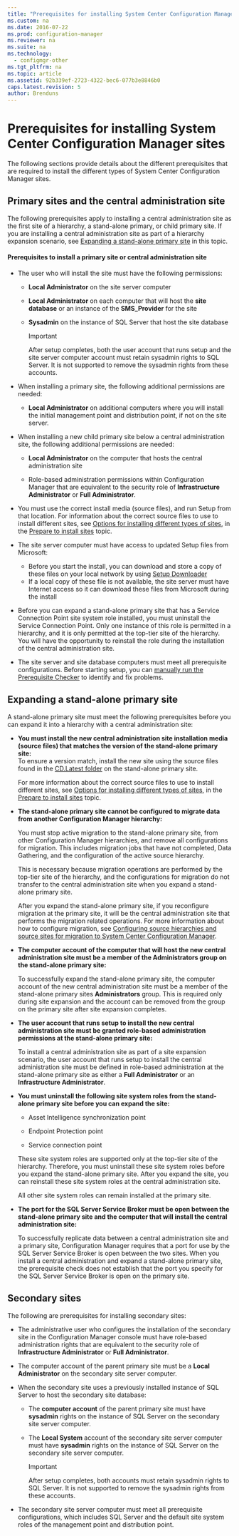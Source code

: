 ```yaml
---
title: "Prerequisites for installing System Center Configuration Manager sites"
ms.custom: na
ms.date: 2016-07-22
ms.prod: configuration-manager
ms.reviewer: na
ms.suite: na
ms.technology:
  - configmgr-other
ms.tgt_pltfrm: na
ms.topic: article
ms.assetid: 92b339ef-2723-4322-bec6-077b3e8846b0
caps.latest.revision: 5
author: Brenduns
---
```

# Prerequisites for installing System Center Configuration Manager sites

The following sections provide details about the different prerequisites that are required to install the different types of System Center Configuration Manager sites.



## Primary sites and the central administration site
The following prerequisites apply to installing a central administration site as the first site of a hierarchy, a stand-alone primary, or child primary site. If you are installing a central administration site as part of a hierarchy expansion scenario, see [Expanding a stand-alone primary site](../../../../core/servers/deploy/install/prerequisites-for-installing-sites.md#bkmk_expand
) in this topic.

####  <a name="bkmk_PrereqPri"></a> Prerequisites to install a primary site or central administration site  

-   The user who will install the site must have the following permissions:  

    -   **Local Administrator** on the site server computer  

    -   **Local Administrator** on each computer that will host the **site database** or an instance of the **SMS_Provider** for the site  

    -   **Sysadmin** on the instance of SQL Server that host the site database  

        > [!IMPORTANT]  
        >  After setup completes, both the user account that runs setup and the site server computer account must retain sysadmin rights to SQL Server. It is not supported to remove the sysadmin rights from these accounts.  

-   When installing a primary site, the following additional permissions are needed:  
    -  **Local Administrator** on additional computers where you will install the initial management point and distribution point, if not on the site server.  

-   When installing a new child primary site below a central administration site, the following additional permissions are needed:  

    -   **Local Administrator** on the computer that hosts the central administration site  

    -   Role-based administration permissions within Configuration Manager that are equivalent to the security role of **Infrastructure Administrator** or **Full Administrator**.  

-   You must use the correct install media (source files), and run Setup from that location. For information about the correct source files to use to install different sites, see [Options for installing different types of sites](../../../../core/servers/deploy/install/prepare-to-install-sites.md#bkmk_options), in the [Prepare to install sites](../../../../core/servers/deploy/install/prepare-to-install-sites.md) topic.

-   The site server computer must have access to updated Setup files from Microsoft:
    -  Before you start the install, you can download and store a copy of these files on your local network by using [Setup Downloader](../../../../core/servers/deploy/install/setup-downloader.md)
    -  If a local copy of these file is not available, the site server must have Internet access so it can download these files from Microsoft during the install

  - Before you can expand a stand-alone primary site that has a Service Connection Point site system role installed, you must uninstall the Service Connection Point. Only one instance of this role is permitted in a hierarchy, and it is only permitted at the top-tier site of the hierarchy. You will have the opportunity to reinstall the role during the installation of the central administration site.
  - The site server and site database computers must meet all prerequisite configurations. Before starting setup, you can [manually run the Prerequisite Checker](../../../../core/servers/deploy/install/prerequisite-checker.md) to identify and fix problems.  


## <a name="bkmk_expand"></a> Expanding a stand-alone primary site
A stand-alone primary site must meet the following prerequisites before you can expand it into a hierarchy with a central administration site:


-   **You must install the new central administration site installation media (source files) that matches the version of the stand-alone primary site:**  
     To ensure a version match, install the new site using the source files found in the [CD.Latest folder](../../../../core/servers/manage/the-cd.latest-folder.md) on the stand-alone primary site.

     For more information about the correct source files to use to install different sites, see [Options for installing different types of sites](../../../../core/servers/deploy/install/prepare-to-install-sites.md#bkmk_options), in the [Prepare to install sites](../../../../core/servers/deploy/install/prepare-to-install-sites.md) topic.


-   **The stand-alone primary site cannot be configured to migrate data from another Configuration Manager hierarchy:**  

     You must stop active migration to the stand-alone primary site, from other Configuration Manager hierarchies, and remove all configurations for migration. This includes migration jobs that have not completed, Data Gathering, and the configuration of the active source hierarchy.  

     This is necessary because migration operations are performed by the top-tier site of the hierarchy, and the configurations for migration do not transfer to the central administration site when you expand a stand-alone primary site.  

     After you expand the stand-alone primary site, if you reconfigure migration at the primary site, it will be the central administration site that performs the migration related operations. For more information about how to configure migration, see [Configuring source hierarchies and source sites for migration to System Center Configuration Manager](../../../../core/migration/configuring-source-hierarchies-and-source-sites-for-migration.md).  

-   **The computer account of the computer that will host the new central administration site must be a member of the Administrators group on the stand-alone primary site:**  

     To successfully expand the stand-alone primary site, the computer account of the new central administration site must be a member of the stand-alone primary sites **Administrators** group. This is required only during site expansion and the account can be removed from the group on the primary site after site expansion completes.  

-   **The user account that runs setup to install the new central administration site must be granted role-based administration permissions at the stand-alone primary site:**  

     To install a central administration site as part of a site expansion scenario, the user account that runs setup to install the central administration site must be defined in role-based administration at the stand-alone primary site as either a **Full Administrator** or an **Infrastructure Administrator**.  

-   **You must uninstall the following site system roles from the stand-alone primary site before you can expand the site:**  

    -   Asset Intelligence synchronization point  

    -   Endpoint Protection point  

    -   Service connection point  

     These site system roles are supported only at the top-tier site of the hierarchy. Therefore, you must uninstall these site system roles before you expand the stand-alone primary site. After you expand the site, you can reinstall these site system roles at the central administration site.  

    All other site system roles can remain installed at the primary site.  

-   **The port for the SQL Server Service Broker must be open between the stand-alone primary site and the computer that will install the central administration site:**  

     To successfully replicate data between a central administration site and a primary site, Configuration Manager requires that a port for use by the SQL Server Service Broker is open between the two sites. When you install a central administration and expand a stand-alone primary site, the prerequisite check does not establish that the port you specify for the SQL Server Service Broker is open on the primary site.  


## <a name="bkmk_secondary"></a> Secondary sites
The following are prerequisites for installing secondary sites:
-   The administrative user who configures the installation of the secondary site in the Configuration Manager console must have  role-based administration rights that are equivalent to the security role of **Infrastructure Administrator** or **Full Administrator**.  

-   The computer account of the parent primary site must be a **Local Administrator** on the secondary site server computer.  

-   When the secondary site uses a previously installed instance of SQL Server to host the secondary site database:  

    -   The **computer account** of the parent primary site must have **sysadmin** rights on the instance of SQL Server on the secondary site server computer.  

    -   The **Local System** account of the secondary site server computer must have **sysadmin** rights on the instance of SQL Server on the secondary site server computer.  

        > [!IMPORTANT]  
        >  After setup completes, both accounts must retain sysadmin rights to SQL Server. It is not supported to remove the sysadmin rights from these accounts.  

-   The secondary site server computer must meet all prerequisite configurations, which includes SQL Server and the default site system roles of the management point and distribution point.  
